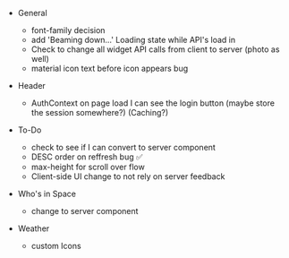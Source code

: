 - General

  - font-family decision
  - add 'Beaming down...' Loading state while API's load in
  - Check to change all widget API calls from client to server (photo as well)
  - material icon text before icon appears bug

- Header

  - AuthContext on page load I can see the login button (maybe store the session somewhere?) (Caching?)

- To-Do

  - check to see if I can convert to server component
  - DESC order on reffresh bug ✅
  - max-height for scroll over flow
  - Client-side UI change to not rely on server feedback

- Who's in Space

  - change to server component

- Weather
  - custom Icons
